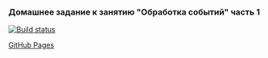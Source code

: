 ### Домашнее задание к занятию "Обработка событий" часть 1
[![Build status](https://ci.appveyor.com/api/projects/status/cjs0kmr2aluugauy?svg=true)](https://ci.appveyor.com/project/KirillSenkov/ahj-homeworks-events-1)

[GitHub Pages](https://kirillsenkov.github.io/ahj-homeworks.events-1/)